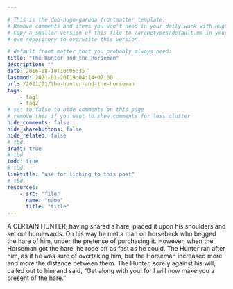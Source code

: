 ```yaml
---

# This is the dnb-hugo-garuda frontmatter template. 
# Remove comments and items you won't need in your daily work with Hugo.
# Copy a smaller version of this file to /archetypes/default.md in your
# own repository to overwrite this version.

# default front matter that you probably always need:
title: "The Hunter and the Horseman"
description: ""
date: 2016-08-19T10:05:35
lastmod: 2021-01-20T19:04:14+07:00
url: /2021/01/the-hunter-and-the-horseman
tags:
    - tag1
    - tag2
# set to false to hide comments on this page
# remove this if you want to show comments for less clutter
hide_comments: false
hide_sharebuttons: false
hide_related: false
# tbd.
draft: true
# tbd.
todo: true
# tbd.
linktitle: "use for linking to this post"
# tbd.
resources:
    - src: "file"
      name: "name"
      title: "title"
---
```

A CERTAIN HUNTER, having snared a hare, placed it upon his shoulders and set out homewards. On his way he met a man on horseback who begged the hare of him, under the pretense of purchasing it. However, when the Horseman got the hare, he rode off as fast as he could. The Hunter ran after him, as if he was sure of overtaking him, but the Horseman increased more and more the distance between them. The Hunter, sorely against his will, called out to him and said, “Get along with you! for I will now make you a present of the hare.”
